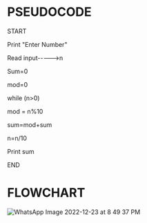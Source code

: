 # PSEUDOCODE
START


Print "Enter Number"


Read input----->n


Sum=0

mod=0


while (n>0)


mod = n%10


sum=mod+sum


n=n/10


Print sum

END

# FLOWCHART
![WhatsApp Image 2022-12-23 at 8 49 37 PM](https://user-images.githubusercontent.com/117601111/209444251-210113c8-e744-44ff-b6a2-711197c43d2a.jpeg)
